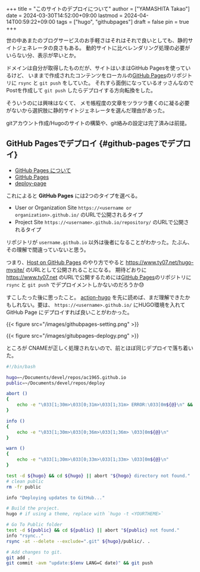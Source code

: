 +++
title = "このサイトのデプロイについて"
author = ["YAMASHITA Takao"]
date = 2024-03-30T14:52:00+09:00
lastmod = 2024-04-14T00:59:22+09:00
tags = ["hugo", "githubpages"]
draft = false
pin = true
+++

世の中あまたのブログサービスのお手軽さはそれはそれで良いとしても、静的サイトジェネレータの良さもある。
動的サイトに比べレンダリング処理の必要がいらない分、表示が早いとか。

ドメインは自分が取得したものだが、サイトはいまはGitHub Pagesを使っているけど、
いままで作成されたコンテンツをローカルの[GitHub Pages](https://github.com/ac1965/ac1965.github.io)のリポジトリに `rsync` と `git push` をしていた。
それすら面倒になっているオッさんなのでPostを作成して `git push` したらデプロイする方向転換をした。

そういうのには興味はなくて、
メモ帳程度の文章をツラツラ書くのに凝る必要がないから選択肢に静的サイトジェネレータを選んだ理由があった。

gitアカウント作成/Hugoのサイトの構築や、git絡みの設定は完了済みは前提。


## GitHub Pagesでデプロイ {#github-pagesでデプロイ}

-   [GitHub Pages について](https://docs.github.com/ja/pages/getting-started-with-github-pages/about-github-pages)
-   [GitHub Pages](https://pages.github.com)
-   [deploy-page](https://github.com/actions/deploy-pages)

これによると **GitHub Pages** には2つのタイプを選べる。

-   User or Organization Site
    `https://<username or organization>.github.io/` のURLで公開されるタイプ
-   Project Site
    `https://<username>.github.io/repository/` のURLで公開されるタイプ

リポジトリが `username.github.io` 以外は後者になることがわかった。たぶん、その理解で間違っていないと思う。

つまり、[Host on GitHub Pages](https://gohugo.io/hosting-and-deployment/hosting-on-github/) のやり方でやると <https://www.ty07.net/hugo-mysite/> のURLとして公開されることになる。
期待どおりに <https://www.ty07.net> のURLで公開するためには[GitHub Pages](https://github.com/ac1965/ac1965.github.io)のリポジトリに `rsync` と `git push`
でデプロイメントしかないのだろうか😓

すこしたった後に思ったこと。
[action-hugo](https://github.com/peaceiris/actions-hugo) を先に読めば、まだ理解できたかもしれない。要は、 `https://<username>.github.io/` にHUGO環境を入れて
GitHub Page にデプロイすれば良いことがわかった。

{{< figure src="/images/githubpages-setting.png" >}}

{{< figure src="/images/gitubpages-deplogy.png" >}}

ところが CNAMEが正しく処理されないので、前とほぼ同じデプロイで落ち着いた。

```sh
#!/bin/bash

hugo=~/Documents/devel/repos/ac1965.github.io
public=~/Documents/devel/repos/deploy

abort ()
{
    echo -e "\033[1;30m>\033[0;31m>\033[1;31m> ERROR:\033[0m${@}\n" && exit
}

info ()
{
    echo -e "\033[1;30m>\033[0;36m>\033[1;36m> \033[0m${@}\n"
}

warn ()
{
    echo -e "\033[1;30m>\033[0;33m>\033[1;33m> \033[0m${@}\n"
}

test -d ${hugo} && cd ${hugo} || abort "${hogo} directory not found."
# clean public
rm -fr public

info "Deploying updates to GitHub..."

# Build the project.
hugo # if using a theme, replace with `hugo -t <YOURTHEME>`

# Go To Public folder
test -d ${public} && cd ${public} || abort "${public} not found."
info "rsync.."
rsync -at --delete --exclude=".git" ${hugo}/public/. .

# Add changes to git.
git add .
git commit -avm "update:$(env LANG=C date)" && git push
```
